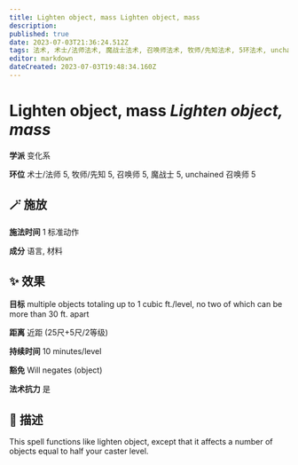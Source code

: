 ```yaml
---
title: Lighten object, mass Lighten object, mass
description: 
published: true
date: 2023-07-03T21:36:24.512Z
tags: 法术, 术士/法师法术, 魔战士法术, 召唤师法术, 牧师/先知法术, 5环法术, unchained 召唤师法术, 变化系
editor: markdown
dateCreated: 2023-07-03T19:48:34.160Z
---
```


# **Lighten object, mass** *Lighten object, mass*

**学派** 变化系 

**环位** 术士/法师 5, 牧师/先知 5, 召唤师 5, 魔战士 5, unchained 召唤师 5

## 🪄 施放

**施法时间** 1 标准动作

**成分** 语言, 材料

## ✨ 效果 

**目标** multiple objects totaling up to 1 cubic ft./level, no two of which can be more than 30 ft. apart 

**距离** 近距 (25尺+5尺/2等级)  

**持续时间** 10 minutes/level 

**豁免** Will negates (object)

**法术抗力** 是

## 📖 描述

This spell functions like lighten object, except that it affects a number of objects equal to half your caster level.
    